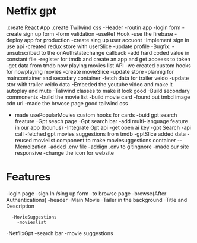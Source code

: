 # Netfix gpt
.create React App
.create Twilwind css
-Header
-routin app
-login form
-create sign up form
-form validation
-useRef Hook
-use the firebase
-deploy app for production
-create sing up user accuont
-Implement sign in use api
-created redux store with userSlice
-update profile
-Bugfix:
-unsubscribed to the onAuthstatechange callback
-add hard coded value in constant file
-register for tmdb  and create an app and get acceess to token
-get data from tmdb now playing movies list API
-we created custom hooks for nowplaying movies
-create movieSlice
-update store
-plannig for maincontainer and secodary container
-fetch data for trailer veido
-update stor with trailer veido data 
-Embeded the youtube video and make it autoplay and mute
-Taliwind classes to make it look good
-Build secondary commonents
-build the movie list
-build movie card
-found out tmbd image cdn url
-made the brwose page good tailwind css
- made usePopularMovies custom hooks for cards
-buid gpt search freature
-Gpt seach page
-Gpt search bar
-add multi-language feature in our app (bounus)
-Integrate Gpt api 
-get open ai key
-gpt Search 
-api call
-fetched gpt movies suggestions from tmdb
-gptSlice added data
-reused movielist component to make moviesuggestions container
--Memoization
-added .env file
-addign .env to gitingnore
-made our site responsive
-change the icon for website






# Features
-login page
    -sign In /sing up form
    -to browse page 
-browse(After Authentications)
  -header
  -Main Movie
      -Tailer in the background
      -Title and Description

      -MovieSuggestions
        -movieslist

-NetflixGpt
    -search bar
    -movie suggestions
